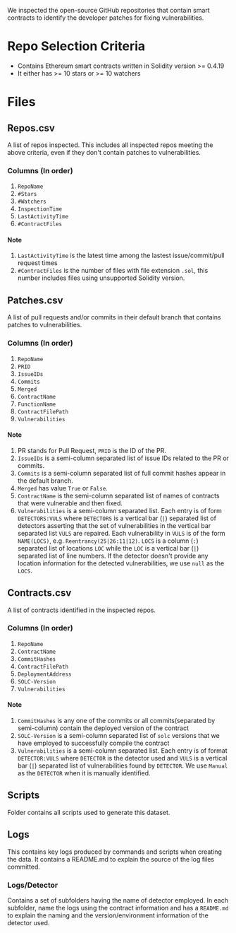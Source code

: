 We inspected the open-source GitHub repositories that contain smart contracts to identify the developer patches for fixing vulnerabilities.

Repo Selection Criteria
===
- Contains Ethereum smart contracts written in Solidity version >= 0.4.19
- It either has >= 10 stars or >= 10 watchers

Files
===


Repos.csv
---
A list of repos inspected. This includes all inspected repos meeting the above criteria, even if they don't contain patches to vulnerabilities.

### Columns (In order)
1. `RepoName`
2. `#Stars`
3. `#Watchers`
4. `InspectionTime`
5. `LastActivityTime`
6. `#ContractFiles`

#### Note
1. `LastActivityTime` is the latest time among the lastest issue/commit/pull request times
2. `#ContractFiles` is the number of files with file extension `.sol`, this number includes files using unsupported Solidity version.

Patches.csv
---
A list of pull requests and/or commits in their default branch that contains patches to vulnerabilities.

### Columns (In order)
1. `RepoName`
2. `PRID`
3. `IssueIDs`
4. `Commits`
5. `Merged`
6. `ContractName`
7. `FunctionName`
8. `ContractFilePath`
9. `Vulnerabilities`

#### Note
1. PR stands for Pull Request, `PRID` is the ID of the PR.
2. `IssueIDs` is a semi-column separated list of issue IDs related to the PR or commits.
3. `Commits` is a semi-column separated list of full commit hashes appear in the default branch.
4. `Merged` has value `True` or `False`.
5. `ContractName` is the semi-column separated list of names of contracts that were vulnerable and then fixed.
6. `Vulnerabilities` is a semi-column separated list. Each entry is of form `DETECTORS:VULS` where `DETECTORS` is a vertical bar (`|`) separated list of detectors asserting that the set of vulnerabilities in the vertical bar separated list `VULS` are repaired. Each vulnerability in `VULS` is of the form `NAME(LOCS)`, e.g. `Reentrancy(25|26:11|12)`. `LOCS` is a column (`:`) separated list of locations `LOC` while the `LOC` is a vertical bar (`|`) separated list of line numbers. If the detector doesn't provide any location information for the detected vulnerabilities, we use `null` as the `LOCS`.

Contracts.csv
---
A list of contracts identified in the inspected repos.

### Columns (In order)
1. `RepoName`
2. `ContractName`
3. `CommitHashes`
4. `ContractFilePath`
5. `DeploymentAddress`
6. `SOLC-Version`
7. `Vulnerabilities`

#### Note
1. `CommitHashes` is any one of the commits or all commits(separated by semi-column) contain the deployed version of the contract
2. `SOLC-Version` is a semi-column separated list of `solc` versions that we have employed to successfully compile the contract
3. `Vulnerabilities` is a semi-column separated list. Each entry is of format `DETECTOR:VULS` where `DETECTOR` is the detector used and `VULS` is a vertical bar (`|`) separated list of vulnerabilities found by `DETECTOR`. We use `Manual` as the `DETECTOR` when it is manually identified.

Scripts
---
Folder contains all scripts used to generate this dataset.

Logs
---
This contains key logs produced by commands and scripts when creating the data. It contains a README.md to explain the source of the log files committed.

### Logs/Detector

Contains a set of subfolders having the name of detector employed. In each subfolder, name the logs using the contract information and has a `README.md` to explain the naming and the version/environment information of the detector used.
